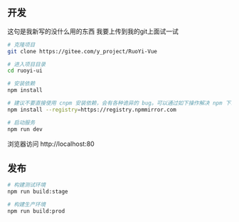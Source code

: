 ## 开发

这句是我新写的没什么用的东西 我要上传到我的git上面试一试

```bash
# 克隆项目
git clone https://gitee.com/y_project/RuoYi-Vue

# 进入项目目录
cd ruoyi-ui

# 安装依赖
npm install

# 建议不要直接使用 cnpm 安装依赖，会有各种诡异的 bug。可以通过如下操作解决 npm 下载速度慢的问题
npm install --registry=https://registry.npmmirror.com

# 启动服务
npm run dev
```

浏览器访问 http://localhost:80

## 发布 

```bash
# 构建测试环境
npm run build:stage

# 构建生产环境
npm run build:prod
```